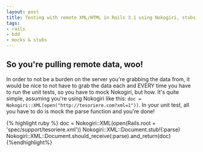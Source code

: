 ```yaml
--- 
layout: post
title: Testing with remote XML/HTML in Rails 3.1 using Nokogiri, stubs, and rspec
tags:
- rails
- bdd
- mocks & stubs
---
```


## So you're pulling remote data, woo!

In order to not be a burden on the server you're grabbing the data from, it would be nice to not have to grab the data each and EVERY time you have to run the unit tests, so you have to mock Nokogiri, but how. It's quite simple, assuming you're using Nokogiri like this: `doc = Nokogiri::XML(open("http://tesoriere.com?xml=1"))`. In your unit test, all you have to do is mock the parse function and you're done!

{% highlight ruby %}
doc = Nokogiri::XML(open(Rails.root + 'spec/support/tesoriere.xml'))
Nokogiri::XML::Document.stub!(:parse)
Nokogiri::XML::Document.should_receive(:parse).and_return(doc)
{%endhighlight%}